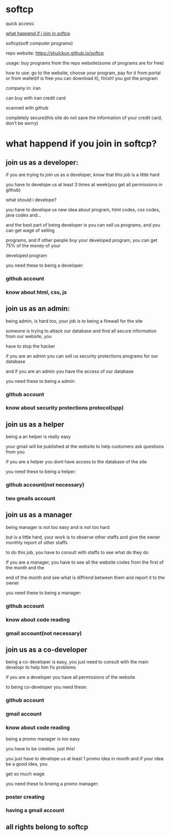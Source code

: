 # softcp

quick access:

<a href="#what-happend-if-you-join-in-softcp">what happend if i join in softcp</a>

softcp(soft computer programs)

repo website: https://shulckun.github.io/softcp

usage: buy programs from the repo website(some of programs are for free)

how to use: go to the website, choose your program, pay for it from portal or from wallet(if is free you can download it), finish! you got the program

company in: iran

can buy with iran credit card

scanned with github

completely secure(this site do not save the information of your credit card, don't be worry)

# what happend if you join in softcp?

## join us as a developer:

if you are trying to join us as a developer, know that this job is a little hard

you have to develope us at least 3 times at week(you get all permissions in github)

what should i develope?

you have to develope us new idea about program, html codes, css codes, java codes and...

and the best part of being developer is you can sell us programs, and you can get wage of selling 

programs, and if other people buy your developed program, you can get 75% of the money of your 

developed program

you need these to being a developer:

### github account

### know about html, css, js

## join us as an admin:

being admin, is hard too, your job is to being a firewall for the site

someone is trying to attack our database and find all secure information from our website, you 

have to stop the hacker

if you are an admin you can sell us security protections programs for our database

and if you are an admin you have the access of our database

you need these to being a admin:

### github account

### know about security protections protocol(spp)

## join us as a helper

being a an helper is really easy

your gmail will be published at the website to help customers ask questions from you

if you are a helper you dont have access to the database of the site

you need these to being a helper:

### github account(not necessary)
### two gmails account

## join us as a manager

being manager is not too easy and is not too hard

but is a little hard, your work is to observe other staffs and give the owner monthly report of other staffs

to do this job, you have to consult with staffs to see what do they do

if you are a manager, you have to see all the website codes from the first of the month and the 

end of the month and see what is diffrend between them and report it to the owner

you need these to being a manager: 

### github account
### know about code reading
### gmail account(not necessary)

## join us as a co-developer

being a co-developer is easy, you just need to consult with the main developr to help him fix problems

if you are a developer you have all permissions of the website

to being co-developer you need these:

### github account
### gmail account
### know about code reading

being a promo manager is too easy

you have to be creative. just this!

you just have to develope us at least 1 promo idea in month and if your idea be a good idea, you 

get so much wage

you need these to bneing a promo manager:

### poster creating
### having a gmail account

##                            all rights belong to softcp